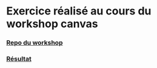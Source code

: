 # Exercice réalisé au cours du workshop canvas

### [Repo du workshop](https://github.com/MeloScav/WorkShop-Canvas)

### [Résultat](https://morganebecode.github.io/workshop-canvas-ex/)
